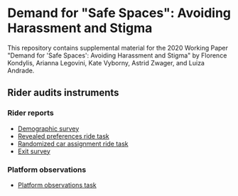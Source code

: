 # Demand for "Safe Spaces": Avoiding Harassment and Stigma

This repository contains supplemental material for the 2020 Working Paper "Demand for 'Safe Spaces': Avoiding Harassment and Stigma" by Florence Kondylis, Arianna Legovini, Kate Vyborny, Astrid Zwager, and Luiza Andrade.

## Rider audits instruments

### Rider reports
- [Demographic survey]()
- [Revealed preferences ride task]()
- [Randomized car assignment ride task]()
- [Exit survey]()

### Platform observations
- [Platform observations task]()
